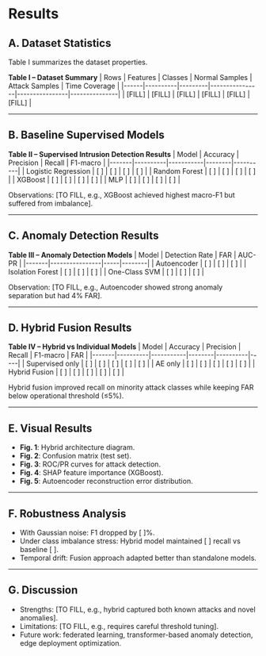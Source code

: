 # Results

## A. Dataset Statistics
Table I summarizes the dataset properties.

**Table I – Dataset Summary**
| Rows | Features | Classes | Normal Samples | Attack Samples | Time Coverage |
|------|----------|---------|----------------|----------------|---------------|
| [FILL] | [FILL] | [FILL] | [FILL] | [FILL] | [FILL] |

---

## B. Baseline Supervised Models
**Table II – Supervised Intrusion Detection Results**
| Model | Accuracy | Precision | Recall | F1-macro |
|-------|----------|-----------|--------|----------|
| Logistic Regression | [ ] | [ ] | [ ] | [ ] |
| Random Forest | [ ] | [ ] | [ ] | [ ] |
| XGBoost | [ ] | [ ] | [ ] | [ ] |
| MLP | [ ] | [ ] | [ ] | [ ] |

Observations: [TO FILL, e.g., XGBoost achieved highest macro-F1 but suffered from imbalance].

---

## C. Anomaly Detection Results
**Table III – Anomaly Detection Models**
| Model | Detection Rate | FAR | AUC-PR |
|-------|----------------|-----|--------|
| Autoencoder | [ ] | [ ] | [ ] |
| Isolation Forest | [ ] | [ ] | [ ] |
| One-Class SVM | [ ] | [ ] | [ ] |

Observation: [TO FILL, e.g., Autoencoder showed strong anomaly separation but had 4% FAR].

---

## D. Hybrid Fusion Results
**Table IV – Hybrid vs Individual Models**
| Model | Accuracy | Precision | Recall | F1-macro | FAR |
|-------|----------|-----------|--------|----------|-----|
| Supervised only | [ ] | [ ] | [ ] | [ ] | [ ] |
| AE only | [ ] | [ ] | [ ] | [ ] | [ ] |
| Hybrid Fusion | [ ] | [ ] | [ ] | [ ] | [ ] |

Hybrid fusion improved recall on minority attack classes while keeping FAR below operational threshold (≤5%).

---

## E. Visual Results
- **Fig. 1**: Hybrid architecture diagram.
- **Fig. 2**: Confusion matrix (test set).
- **Fig. 3**: ROC/PR curves for attack detection.
- **Fig. 4**: SHAP feature importance (XGBoost).
- **Fig. 5**: Autoencoder reconstruction error distribution.

---

## F. Robustness Analysis
- With Gaussian noise: F1 dropped by [ ]%.
- Under class imbalance stress: Hybrid model maintained [ ] recall vs baseline [ ].
- Temporal drift: Fusion approach adapted better than standalone models.

---

## G. Discussion
- Strengths: [TO FILL, e.g., hybrid captured both known attacks and novel anomalies].
- Limitations: [TO FILL, e.g., requires careful threshold tuning].
- Future work: federated learning, transformer-based anomaly detection, edge deployment optimization.

